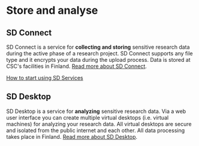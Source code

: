 # Store and analyse

## SD Connect

SD Connect is a service for **collecting and storing** sensitive research data during the active phase of a research project. SD Connect supports any file type and it encrypts your data during the upload process. Data is stored at CSC's facilities in Finland. [Read more about SD Connect](./sd_connect.md).

[How to start using SD Services](./sd-access.md)

## SD Desktop

SD Desktop is a service for **analyzing** sensitive research data. Via a web user interface you can create multiple virtual desktops (i.e. virtual machines) for analyzing your research data. All virtual desktops are secure and isolated from the public internet and each other. All data processing takes place in Finland.
[Read more about SD Desktop](./sd_desktop.md).